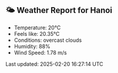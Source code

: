 <!-- WEATHER-START -->
## 🌤 Weather Report for Hanoi

- Temperature: 20°C
- Feels like: 20.35°C
- Conditions: overcast clouds
- Humidity: 88%
- Wind Speed: 1.78 m/s

Last updated: 2025-02-20 16:27:14 UTC
<!-- WEATHER-END -->

